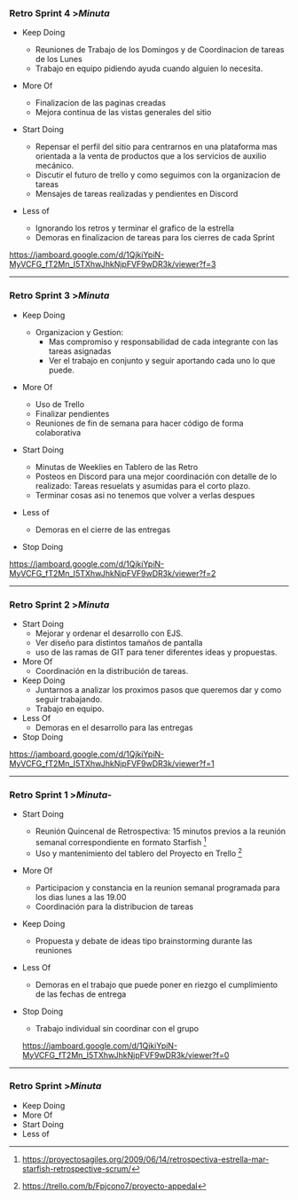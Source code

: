 ### Retro Sprint 4 >_Minuta_

- Keep Doing

  - Reuniones de Trabajo de los Domingos y de Coordinacion de tareas de los Lunes
  - Trabajo en equipo pidiendo ayuda cuando alguien lo necesita.

- More Of

  - Finalizacion de las paginas creadas
  - Mejora continua de las vistas generales del sitio

- Start Doing

  - Repensar el perfil del sitio para centrarnos en una plataforma mas orientada a la venta de productos que a los servicios de auxilio mecánico.
  - Discutir el futuro de trello y como seguimos con la organizacion de tareas
  - Mensajes de tareas realizadas y pendientes en Discord

- Less of
  - Ignorando los retros y terminar el grafico de la estrella
  - Demoras en finalizacion de tareas para los cierres de cada Sprint

https://jamboard.google.com/d/1QjkiYpiN-MyVCFG_fT2Mn_I5TXhwJhkNjpFVF9wDR3k/viewer?f=3

---

### Retro Sprint 3 >_Minuta_

- Keep Doing

  - Organizacion y Gestion:
    - Mas compromiso y responsabilidad de cada integrante con las tareas asignadas
    - Ver el trabajo en conjunto y seguir aportando cada uno lo que puede.

- More Of

  - Uso de Trello
  - Finalizar pendientes
  - Reuniones de fin de semana para hacer código de forma colaborativa

- Start Doing

  - Minutas de Weeklies en Tablero de las Retro
  - Posteos en Discord para una mejor coordinación con detalle de lo realizado: Tareas resuelats y asumidas para el corto plazo.
  - Terminar cosas asi no tenemos que volver a verlas despues

- Less of

  - Demoras en el cierre de las entregas

- Stop Doing

https://jamboard.google.com/d/1QjkiYpiN-MyVCFG_fT2Mn_I5TXhwJhkNjpFVF9wDR3k/viewer?f=2

---

### Retro Sprint 2 >_Minuta_

- Start Doing
  - Mejorar y ordenar el desarrollo con EJS.
  - Ver diseño para distintos tamaños de pantalla
  - uso de las ramas de GIT para tener diferentes ideas y propuestas.
- More Of
  - Coordinación en la distribución de tareas.
- Keep Doing
  - Juntarnos a analizar los proximos pasos que queremos dar y como seguir trabajando.
  - Trabajo en equipo.
- Less Of
  - Demoras en el desarrollo para las entregas
- Stop Doing

https://jamboard.google.com/d/1QjkiYpiN-MyVCFG_fT2Mn_I5TXhwJhkNjpFVF9wDR3k/viewer?f=1

[^1]: https://proyectosagiles.org/2009/06/14/retrospectiva-estrella-mar-starfish-retrospective-scrum/
[^2]: https://trello.com/b/Fpjcono7/proyecto-appedal

---

### Retro Sprint 1 >_Minuta_-

- Start Doing
  - Reunión Quincenal de Retrospectiva: 15 minutos previos a la reunión semanal correspondiente en formato Starfish [^1]
  - Uso y mantenimiento del tablero del Proyecto en Trello [^2]
- More Of
  - Participacion y constancia en la reunion semanal programada para los dias lunes a las 19.00
  - Coordinación para la distribucion de tareas
- Keep Doing
  - Propuesta y debate de ideas tipo brainstorming durante las reuniones
- Less Of
  - Demoras en el trabajo que puede poner en riezgo el cumplimiento de las fechas de entrega
- Stop Doing

  - Trabajo individual sin coordinar con el grupo

  https://jamboard.google.com/d/1QjkiYpiN-MyVCFG_fT2Mn_I5TXhwJhkNjpFVF9wDR3k/viewer?f=0

---

### Retro Sprint >_Minuta_

- Keep Doing
- More Of
- Start Doing
- Less of
